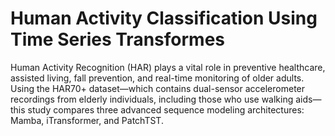 # Human Activity Classification Using Time Series Transformes

Human Activity Recognition (HAR) plays a vital role in preventive healthcare, assisted living, fall prevention, and real-time monitoring of older adults. Using the HAR70+ dataset—which contains dual-sensor accelerometer recordings from elderly individuals, including those who use walking aids—this study compares three advanced sequence modeling architectures: Mamba, iTransformer, and PatchTST.
